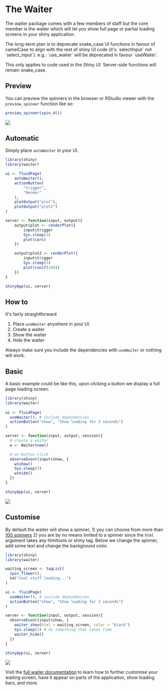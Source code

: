 # The Waiter

The waiter package comes with a few members of staff but the core member is the waiter which will let you show full page or partial loading screens in your shiny application.

<Note type='danger'>
The long-term plan is to deprecate snake_case UI functions 
in favour of camelCase to align with the rest
of shiny UI code (it's `selectInput` not `select_input`).
e.g.: `use_waiter` will be deprecated in
favour  `useWaiter`.

This only applies to code used in the _Shiny UI._ 
Server-side functions will remain snake_case.
</Note>

## Preview

You can preview the spinners in the browser or RStudio viewer with the `preview_spinner` function like so:

```r
preview_spinner(spin_4())
```

![](_assets/img/waiter-preview.png)

## Automatic

Simply place `autoWaiter` in your UI.

```r {highlight: [5]}
library(shiny)
library(waiter)

ui <- fluidPage(
	autoWaiter(),
	actionButton(
		"trigger",
		"Render"
	),
	plotOutput("plot"),
	plotOutput("plot2")
)

server <- function(input, output){
	output$plot <- renderPlot({
		input$trigger
		Sys.sleep(3)
		plot(cars)
	})

	output$plot2 <- renderPlot({
		input$trigger
		Sys.sleep(5)
		plot(runif(100))
	})
}

shinyApp(ui, server)
```

## How to

It's fairly straightforward

1. Place `useWaiter` anywhere in your UI.
2. Create a waiter
3. Show the waiter
4. Hide the waiter

<Note type='tip'>
Always make sure you include the dependencies with 
<code>useWaiter</code> or nothing will work.
</Note>


## Basic

A basic example could be like this, upon clicking a button we display a full page loading screen.

```r {highlight: [5,11,15,17]}
library(shiny)
library(waiter)
 
ui <- fluidPage(
  useWaiter(), # include dependencies
  actionButton("show", "Show loading for 3 seconds")
)

server <- function(input, output, session){
  # create a waiter
  w <- Waiter$new()

  # on button click
  observeEvent(input$show, {
    w$show()
    Sys.sleep(3)
    w$hide()
  })
}

shinyApp(ui, server)
```
![](_assets/img/waiter.gif)

## Customise

By default the waiter will show a spinner, 1) you can choose from more than [100 spinners](https://shiny.john-coene.com/waiter/) 2) you are by no means limited to a spinner since the `html` argument takes any htmltools or shiny tag. Below we change the spinner, add some text and change the background color.

```r {highlight: ['4-7',10,16,18]}
library(shiny)
library(waiter)

waiting_screen <- tagList(
  spin_flower(),
  h4("Cool stuff loading...")
) 

ui <- fluidPage(
  useWaiter(), # include dependencies
  actionButton("show", "Show loading for 3 seconds")
)

server <- function(input, output, session){
  observeEvent(input$show, {
    waiter_show(html = waiting_screen, color = "black")
    Sys.sleep(3) # do something that takes time
    waiter_hide()
  })
}

shinyApp(ui, server)
```

![](_assets/img/waiter-text.gif)

Visit the [full waiter documentation](/waiter) to learn how 
to further customise your waiting screen, have it appear 
on parts of the application, show loading bars, and more.
